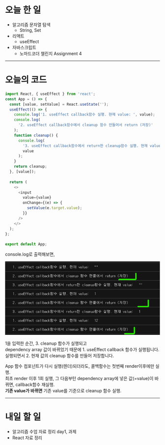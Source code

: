 # 오늘 한 일

- 알고리즘 문자열 탐색
  - String, Set
- 리액트
  - useEffect
- 자바스크립트
  - 노마드코더 챌린지 Assignment 4

---

# 오늘의 코드

```js
import React, { useEffect } from 'react';
const App = () => {
  const [value, setValue] = React.useState('');
  useEffect(() => {
    console.log('1. useEffect callback함수 실행. 현재 value: ', value);
    console.log(
      '2. useEffect callback함수에서 cleanup 함수 만들어서 return (저장)'
    );
    function cleanup() {
      console.log(
        '3. useEffect callback함수에서 return한 cleanup함수 실행. 현재 value: ',
        value
      );
    }
    return cleanup;
  }, [value]);

  return (
    <>
      <input
        value={value}
        onChange={(e) => {
          setValue(e.target.value);
        }}
      />
    </>
  );
};

export default App;
```

console.log로 출력해보면,

![useEffect](../react/220804-TIL.png)

1을 입력한 순간, 3. cleanup 함수가 실행되고  
dependency array 값이 바뀌었기 때문에 1. useEffect callback 함수가 실행됩니다.  
실행되면서 2. 현재 값의 cleanup 함수를 만들어 저장합니다.

App 함수 컴포넌트가 다시 실행(렌더)되더라도, 콜백함수는 첫번째 render이후에만 실행.  
최초 render 이후 1회 실행,
그 다음부턴 dependency array에 넣은 값(=value)이 바뀌면, callback함수 재실행.  
<strong>기존 value가 바뀌면</strong> 기존 value를 기준으로 cleanup 함수 실행.

---

# 내일 할 일

- 알고리즘 수업 자료 정리 day1, 과제
- React 자료 정리
